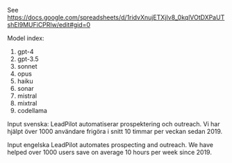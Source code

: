 See https://docs.google.com/spreadsheets/d/1ridvXnujETXjIv8_0kqlVOtDXPaUTshEl9MUFiCPRlw/edit#gid=0 

Model index:
1. gpt-4
2. gpt-3.5
3. sonnet
4. opus
5. haiku
6. sonar
7. mistral
8. mixtral
9. codellama 

Input svenska:
LeadPilot automatiserar prospektering och outreach. Vi har hjälpt över 1000 användare frigöra i snitt 10 timmar per veckan sedan 2019.

Input engelska
LeadPilot automates prospecting and outreach. We have helped over 1000 users save on average 10 hours per week since 2019.